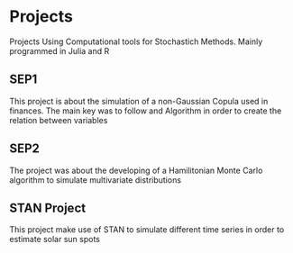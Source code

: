 # Projects

Projects Using Computational tools for  Stochastich Methods.
Mainly programmed in Julia and R


## SEP1
This project is about the simulation of a non-Gaussian Copula used in finances.
The main key was to follow and Algorithm in order to create the relation between variables

## SEP2
The project was about the developing of a Hamilitonian Monte Carlo algorithm to simulate multivariate distributions

## STAN Project
This project make use of STAN to simulate different time series in order to estimate solar sun spots

